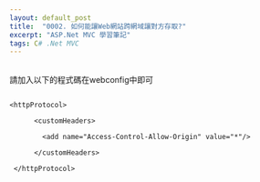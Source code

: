 ```yaml
---
layout: default_post
title:  "0002. 如何能讓Web網站跨網域讓對方存取?"
excerpt: "ASP.Net MVC 學習筆記"
tags: C# .Net MVC
---
```

<br/>
<div class="summary">
請加入以下的程式碼在webconfig中即可
</div>

<pre>
<code class="html atom-one-dark">
&lt;httpProtocol&gt;

      &lt;customHeaders&gt;

        &lt;add name="Access-Control-Allow-Origin" value="*"/&gt;

      &lt;/customHeaders&gt;

 &lt;/httpProtocol&gt;
</code>
</pre>